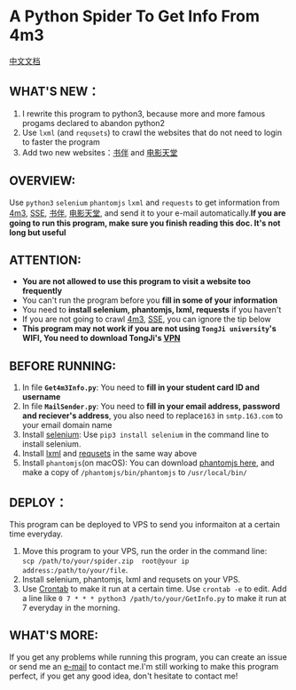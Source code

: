 # A Python Spider To Get Info From 4m3
[中文文档](http://ludanxer.top/2017/11/25/WatchDog/)
## WHAT'S NEW：
1. I rewrite this program to python3, because more and more famous progams declared to abandon python2
2. Use `lxml` (and `requsets`) to crawl the websites that do not need to login to faster the program
3. Add two new websites：[书伴](https://bookfere.com/) and [电影天堂](http://www.dy2018.com/)

## OVERVIEW:
Use `python3` `selenium` `phantomjs` `lxml` and `requests` to get information from [4m3](4m3.tongji.edu.cn), [SSE](http://sse.tongji.edu.cn/data/list/bkstz), [书伴](https://bookfere.com/), [电影天堂](http://www.dy2018.com/), and send it to your e-mail automatically.**If you are going to run this program, make sure you finish reading this doc. It's not long but useful**
## ATTENTION:
* **You are not allowed to use this program to visit a website too frequently**
*  You can't run the program before you **fill in some of your information**
* You need to **install selenium, phantomjs, lxml, requests** if you haven't
* If you are not going to crawl [4m3](4m3.tongji.edu.cn), [SSE](http://sse.tongji.edu.cn/data/list/bkstz), you can ignore the tip below
* **This program may not work if you are not using `TongJi university`'s WIFI, You need to download TongJi's [VPN](htttps://vpn.tongji.cn)**


## BEFORE RUNNING:
1. In file **`Get4m3Info.py`**: You need to **fill in your student card ID and username**
2. In file **`MailSender.py`**: You need to **fill in your email address, password and reciever's address**, you also need to replace`163` in `smtp.163.com` to your email domain name
3. Install [selenium](http://www.seleniumhq.org/): Use `pip3 install selenium` in the command line to install selenium.
4. Install [lxml](http://lxml.de/) and [requsets](http://docs.python-requests.org/en/master/) in the same way above
5. Install `phantomjs`(on macOS): You can download [phantomjs here](http://phantomjs.org/), and make a copy of `/phantomjs/bin/phantomjs` to `/usr/local/bin/`

## DEPLOY：
This program can be deployed to VPS to send you informaiton at a certain time everyday.

1. Move this program to your VPS, run the order in the command line:  
`scp /path/to/your/spider.zip  root@your ip address:/path/to/your/file`.
2. Install selenium, phantomjs, lxml and requsets on your VPS.
3. Use [Crontab](http://www.adminschoice.com/crontab-quick-reference) to make it run at a certain time. Use `crontab -e` to edit. Add a line      like `0 7 * * * python3 /path/to/your/GetInfo.py` to make it run at 7 everyday in the morning.


## WHAT'S MORE:
If you get any problems while running this program, you can create an issue or send me an [e-mail](mailto:Alseepludan@163.com) to contact me.I'm still working to make this program perfect, if you get any good idea, don't hesitate to contact me!